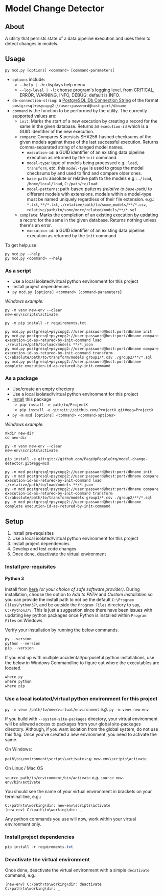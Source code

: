 # Model Change Detector

## About

A utility that persists state of a data pipeline execution and uses them to detect changes in models.

## Usage

```commandline
py mcd.py [options] <command> [command-parameters]
```

- `options` include:
  - `--help | -h`: displays help menu.
  - `--log-level | -l`: choose program's logging level, from CRITICAL, ERROR, WARNING, INFO, DEBUG; default is INFO.
- `db-connection-string`: a [PostgreSQL Db Connection String](http://docs.sqlalchemy.org/en/latest/dialects/postgresql.html#module-sqlalchemy.dialects.postgresql.psycopg2) of the format `postgresql+psycopg2://user:password@host:port/dbname`
- `command` is the function to be performed by the utility. The currently supported values are:
  - `init`: Marks the start of a new execution by creating a record for the same in the given database. Returns an `execution-id` which is a GUID identifier of the new execution.
  - `compare`: Compares & persists SHA256-hashed checksums of the given models against those of the last successful execution. Returns comma-separated string of changed model names.
    - `execution-id`: a GUID identifier of an existing data pipeline execution as returned by the `init` command.
    - `model-type`: type of models being processed e.g.: `load`, `transform`, etc. this `model-type` is used to group the model checksums by and used to find and compare older ones.
    - `base-path`: absolute or relative path to the models e.g.: `./load`, `/home/local/load`, `C:/path/to/load`
    - `model-patterns`: path-based patterns _(relative to `base-path`)_ to different models with extensions. models within a model-type must be named uniquely regardless of their file extension. e.g.: `*.txt`, `**/*.txt`, `./relative/path/to/some_models/**/*.csv`, `relative/path/to/some/more/related/models/**/*.sql`
  - `complete`: Marks the completion of an existing execution by updating a record for the same in the given database. Returns nothing unless there's an error.
    - `execution-id`: a GUID identifier of an existing data pipeline execution as returned by the `init` command.

To get help,use:

```commandline
py mcd.py --help
py mcd.py <command> --help
```

### As a script

- Use a local isolated/virtual python environment for this project
- Install project dependencies
- `py mcd.py [options] <command> [command-parameters]`

_Windows example:_

```commandline
py -m venv new-env --clear
new-env\scripts\activate

py -m pip install -r requirements.txt

py mcd.py postgresql+psycopg2://user:password@host:port/dbname init
py mcd.py postgresql+psycopg2://user:password@host:port/dbname compare execution-id-as-retured-by-init-command load ./relative/path/to/load/models **/*.json
py mcd.py postgresql+psycopg2://user:password@host:port/dbname compare execution-id-as-retured-by-init-command transform C:/absolute/path/to/transform/models group1/*.csv ./group2/**/*.sql
py mcd.py postgresql+psycopg2://user:password@host:port/dbname complete execution-id-as-retured-by-init-command
```

### As a package

- Use/create an empty directory
- Use a local isolated/virtual python environment for this project
- [Install](https://pip.pypa.io/en/stable/reference/pip_install/#editable-installs) this package
  - `pip install -e path/to/ProjectX`
  - `pip install -e git+git://github.com/ProjectX.git#egg=ProjectX`
- `py -m mcd [options] <command> <command-options>`

_Windows example:_

```commandline
mkdir new-dir
cd new-dir

py -m venv new-env --clear
new-env\scripts\activate

pip install -e git+git://github.com/PageUpPeopleOrg/model-change-detector.git#egg=mcd

py -m mcd postgresql+psycopg2://user:password@host:port/dbname init
py -m mcd postgresql+psycopg2://user:password@host:port/dbname compare execution-id-as-retured-by-init-command load ./relative/path/to/load/models **/*.json
py -m mcd postgresql+psycopg2://user:password@host:port/dbname compare execution-id-as-retured-by-init-command transform C:/absolute/path/to/transform/models group1/*.csv ./group2/**/*.sql
py -m mcd postgresql+psycopg2://user:password@host:port/dbname complete execution-id-as-retured-by-init-command
```

## Setup

1. Install pre-requisites
2. Use a local isolated/virtual python environment for this project
3. Install project dependencies
4. Develop and test code changes
5. Once done, deactivate the virtual environment

### Install pre-requisites

#### Python 3

Install from [here](https://www.python.org/) _(or your choice of safe software provider)_. During installation, choose the option to _Add to PATH_ and _Custom Installation_ so you can provide the install path to not be the default `C:\Program Files\Python37\` and be outside the `Program Files` directory to say, `C:\Python37\`. This is just a suggestion since there have been issues with updating key python packages once Python is installed within `Program Files` on Windows.

Verify your installation by running the below commands.

```powershell
py --version
python --version
pip --version
```

If you end up with multiple accidental/purposeful python installations, use the below in Windows Commandline to figure out where the executables are located.

```cmd
where py
where python
where pip
```

### Use a local isolated/virtual python environment for this project

`py -m venv /path/to/new/virtual/environment` _e.g._ `py -m venv new-env`

If you build with `--system-site-packages` directory, your virtual environment will be allowed access to packages from your global site-packages directory. Although, if you want isolation from the global system, do not use this flag. Once you've created a new environment, you need to activate the same.

On Windows:

`path\to\environment\scripts\activate` _e.g._ `new-env\scripts\activate`

On Linux / Mac OS

`source path/to/environment/bin/activate` _e.g._ `source new-env/bin/activate`

You should see the name of your virtual environment in brackets on your terminal line, e.g.:

```commandline
C:\path\to\working\dir: new-env\scripts\activate
(new-env) C:\path\to\working\dir: _
```

Any python commands you use will now, work within your virtual environment only.

### Install project dependencies

```powershell
pip install -r requirements.txt
```

### Deactivate the virtual environment

Once done, deactivate the virtual environment with a simple `decativate` command, e.g.:

```commandline
(new-env) C:\path\to\working\dir: deactivate
C:\path\to\working\dir: _
```

